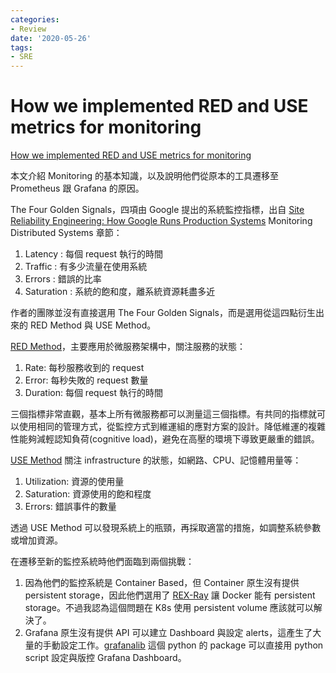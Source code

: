 ```yaml
---
categories:
- Review
date: '2020-05-26'
tags:
- SRE
---
```


# How we implemented RED and USE metrics for monitoring

[How we implemented RED and USE metrics for monitoring](https://medium.com/thron-tech/how-we-implemented-red-and-use-metrics-for-monitoring-9a7db29382af)

本文介紹 Monitoring 的基本知識，以及說明他們從原本的工具遷移至 Prometheus 跟 Grafana 的原因。

The Four Golden Signals，四項由 Google 提出的系統監控指標，出自 [Site Reliability Engineering: How Google Runs Production Systems](https://landing.google.com/sre/sre-book/toc/index.html) Monitoring Distributed Systems 章節：

1. Latency : 每個 request 執行的時間
2. Traffic : 有多少流量在使用系統
3. Errors : 錯誤的比率
4. Saturation : 系統的飽和度，離系統資源耗盡多近

作者的團隊並沒有直接選用 The Four Golden Signals，而是選用從這四點衍生出來的 RED Method 與 USE Method。

[RED Method](https://thenewstack.io/monitoring-microservices-red-method/)，主要應用於微服務架構中，關注服務的狀態：

1. Rate: 每秒服務收到的 request
2. Error: 每秒失敗的 request 數量
3. Duration: 每個 request 執行的時間

三個指標非常直觀，基本上所有微服務都可以測量這三個指標。有共同的指標就可以使用相同的管理方式，從監控方式到維運組的應對方案的設計。降低維運的複雜性能夠減輕認知負荷(cognitive load)，避免在高壓的環境下導致更嚴重的錯誤。

[USE Method](http://www.brendangregg.com/usemethod.html) 關注 infrastructure 的狀態，如網路、CPU、記憶體用量等：

1. Utilization: 資源的使用量
2. Saturation: 資源使用的飽和程度
3. Errors: 錯誤事件的數量

透過 USE Method 可以發現系統上的瓶頸，再採取適當的措施，如調整系統參數或增加資源。

在遷移至新的監控系統時他們面臨到兩個挑戰：

1. 因為他們的監控系統是 Container Based，但 Container 原生沒有提供 persistent storage，因此他們選用了 [REX-Ray](https://github.com/rexray/rexray) 讓 Docker 能有 persistent storage。不過我認為這個問題在 K8s 使用 persistent volume 應該就可以解決了。
2. Grafana 原生沒有提供 API 可以建立 Dashboard 與設定 alerts，這產生了大量的手動設定工作。[grafanalib](https://github.com/weaveworks/grafanalib) 這個 python 的 package 可以直接用 python script 設定與版控 Grafana Dashboard。